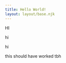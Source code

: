 ```yaml
---
title: Hello World!
layout: layout/base.njk
---
```

<html>

HI
<body><div>

hi
<p>hi</p>

this should have worked tbh
</body>
</html>